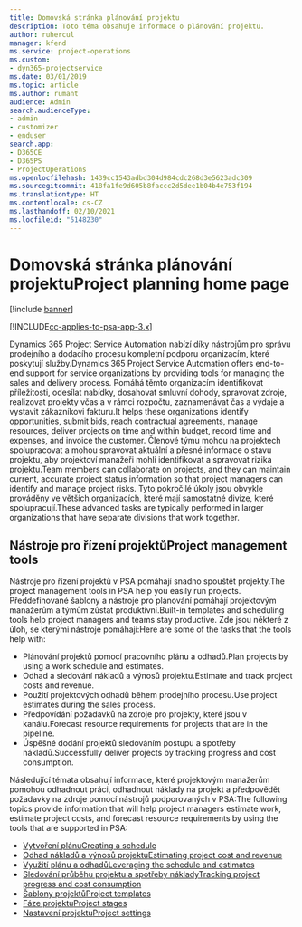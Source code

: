 ```yaml
---
title: Domovská stránka plánování projektu
description: Toto téma obsahuje informace o plánování projektu.
author: ruhercul
manager: kfend
ms.service: project-operations
ms.custom:
- dyn365-projectservice
ms.date: 03/01/2019
ms.topic: article
ms.author: rumant
audience: Admin
search.audienceType:
- admin
- customizer
- enduser
search.app:
- D365CE
- D365PS
- ProjectOperations
ms.openlocfilehash: 1439cc1543adbd304d984cdc268d3e5623adc309
ms.sourcegitcommit: 418fa1fe9d605b8faccc2d5dee1b04b4e753f194
ms.translationtype: HT
ms.contentlocale: cs-CZ
ms.lasthandoff: 02/10/2021
ms.locfileid: "5148230"
---
```

# <a name="project-planning-home-page"></a><span data-ttu-id="f2b33-103">Domovská stránka plánování projektu</span><span class="sxs-lookup"><span data-stu-id="f2b33-103">Project planning home page</span></span>

[!include [banner](../includes/psa-now-project-operations.md)]

[!INCLUDE[cc-applies-to-psa-app-3.x](../includes/cc-applies-to-psa-app-3x.md)]

<span data-ttu-id="f2b33-104">Dynamics 365 Project Service Automation nabízí díky nástrojům pro správu prodejního a dodacího procesu kompletní podporu organizacím, které poskytují služby.</span><span class="sxs-lookup"><span data-stu-id="f2b33-104">Dynamics 365 Project Service Automation offers end-to-end support for service organizations by providing tools for managing the sales and delivery process.</span></span> <span data-ttu-id="f2b33-105">Pomáhá těmto organizacím identifikovat příležitosti, odesílat nabídky, dosahovat smluvní dohody, spravovat zdroje, realizovat projekty včas a v rámci rozpočtu, zaznamenávat čas a výdaje a vystavit zákazníkovi fakturu.</span><span class="sxs-lookup"><span data-stu-id="f2b33-105">It helps these organizations identify opportunities, submit bids, reach contractual agreements, manage resources, deliver projects on time and within budget, record time and expenses, and invoice the customer.</span></span> <span data-ttu-id="f2b33-106">Členové týmu mohou na projektech spolupracovat a mohou spravovat aktuální a přesné informace o stavu projektu, aby projektoví manažeři mohli identifikovat a spravovat rizika projektu.</span><span class="sxs-lookup"><span data-stu-id="f2b33-106">Team members can collaborate on projects, and they can maintain current, accurate project status information so that project managers can identify and manage project risks.</span></span> <span data-ttu-id="f2b33-107">Tyto pokročilé úkoly jsou obvykle prováděny ve větších organizacích, které mají samostatné divize, které spolupracují.</span><span class="sxs-lookup"><span data-stu-id="f2b33-107">These advanced tasks are typically performed in larger organizations that have separate divisions that work together.</span></span>

## <a name="project-management-tools"></a><span data-ttu-id="f2b33-108">Nástroje pro řízení projektů</span><span class="sxs-lookup"><span data-stu-id="f2b33-108">Project management tools</span></span>

<span data-ttu-id="f2b33-109">Nástroje pro řízení projektů v PSA pomáhají snadno spouštět projekty.</span><span class="sxs-lookup"><span data-stu-id="f2b33-109">The project management tools in PSA help you easily run projects.</span></span> <span data-ttu-id="f2b33-110">Předdefinované šablony a nástroje pro plánování pomáhají projektovým manažerům a týmům zůstat produktivní.</span><span class="sxs-lookup"><span data-stu-id="f2b33-110">Built-in templates and scheduling tools help project managers and teams stay productive.</span></span> <span data-ttu-id="f2b33-111">Zde jsou některé z úloh, se kterými nástroje pomáhají:</span><span class="sxs-lookup"><span data-stu-id="f2b33-111">Here are some of the tasks that the tools help with:</span></span>

- <span data-ttu-id="f2b33-112">Plánování projektů pomocí pracovního plánu a odhadů.</span><span class="sxs-lookup"><span data-stu-id="f2b33-112">Plan projects by using a work schedule and estimates.</span></span>
- <span data-ttu-id="f2b33-113">Odhad a sledování nákladů a výnosů projektu.</span><span class="sxs-lookup"><span data-stu-id="f2b33-113">Estimate and track project costs and revenue.</span></span>
- <span data-ttu-id="f2b33-114">Použití projektových odhadů během prodejního procesu.</span><span class="sxs-lookup"><span data-stu-id="f2b33-114">Use project estimates during the sales process.</span></span>
- <span data-ttu-id="f2b33-115">Předpovídání požadavků na zdroje pro projekty, které jsou v kanálu.</span><span class="sxs-lookup"><span data-stu-id="f2b33-115">Forecast resource requirements for projects that are in the pipeline.</span></span>
- <span data-ttu-id="f2b33-116">Úspěšné dodání projektů sledováním postupu a spotřeby nákladů.</span><span class="sxs-lookup"><span data-stu-id="f2b33-116">Successfully deliver projects by tracking progress and cost consumption.</span></span>

<span data-ttu-id="f2b33-117">Následující témata obsahují informace, které projektovým manažerům pomohou odhadnout práci, odhadnout náklady na projekt a předpovědět požadavky na zdroje pomocí nástrojů podporovaných v PSA:</span><span class="sxs-lookup"><span data-stu-id="f2b33-117">The following topics provide information that will help project managers estimate work, estimate project costs, and forecast resource requirements by using the tools that are supported in PSA:</span></span>

- [<span data-ttu-id="f2b33-118">Vytvoření plánu</span><span class="sxs-lookup"><span data-stu-id="f2b33-118">Creating a schedule</span></span>](project-creating.md)
- [<span data-ttu-id="f2b33-119">Odhad nákladů a výnosů projektu</span><span class="sxs-lookup"><span data-stu-id="f2b33-119">Estimating project cost and revenue</span></span>](project-estimating.md)
- [<span data-ttu-id="f2b33-120">Využití plánu a odhadů</span><span class="sxs-lookup"><span data-stu-id="f2b33-120">Leveraging the schedule and estimates</span></span>](project-leveraging.md)
- [<span data-ttu-id="f2b33-121">Sledování průběhu projektu a spotřeby náklady</span><span class="sxs-lookup"><span data-stu-id="f2b33-121">Tracking project progress and cost consumption</span></span>](project-tracking.md)
- [<span data-ttu-id="f2b33-122">Šablony projektů</span><span class="sxs-lookup"><span data-stu-id="f2b33-122">Project templates</span></span>](project-templates.md)
- [<span data-ttu-id="f2b33-123">Fáze projektu</span><span class="sxs-lookup"><span data-stu-id="f2b33-123">Project stages</span></span>](project-stages.md)
- [<span data-ttu-id="f2b33-124">Nastavení projektu</span><span class="sxs-lookup"><span data-stu-id="f2b33-124">Project settings</span></span>](project-settings.md)
